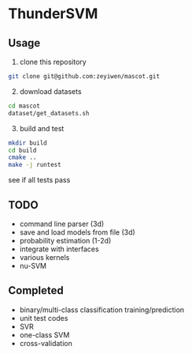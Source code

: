 # ThunderSVM
## Usage
1. clone this repository
```bash
git clone git@github.com:zeyiwen/mascot.git
```
2. download datasets
```bash
cd mascot
dataset/get_datasets.sh
```

3. build and test
```bash
mkdir build
cd build
cmake ..
make -j runtest
```
see if all tests pass

## TODO
- command line parser (3d)
- save and load models from file (3d)
- probability estimation (1-2d)
- integrate with interfaces
- various kernels
- nu-SVM
## Completed
- binary/multi-class classification training/prediction
- unit test codes
- SVR
- one-class SVM
- cross-validation 
